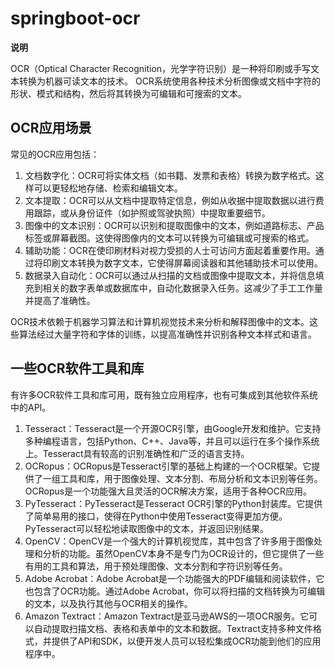 # springboot-ocr

**说明**

OCR（Optical Character Recognition，光学字符识别）是一种将印刷或手写文本转换为机器可读文本的技术。
OCR系统使用各种技术分析图像或文档中字符的形状、模式和结构，然后将其转换为可编辑和可搜索的文本。

## OCR应用场景

常见的OCR应用包括：

1. 文档数字化：OCR可将实体文档（如书籍、发票和表格）转换为数字格式。这样可以更轻松地存储、检索和编辑文本。
2. 文本提取：OCR可以从文档中提取特定信息，例如从收据中提取数据以进行费用跟踪，或从身份证件（如护照或驾驶执照）中提取重要细节。
3. 图像中的文本识别：OCR可以识别和提取图像中的文本，例如道路标志、产品标签或屏幕截图。这使得图像内的文本可以转换为可编辑或可搜索的格式。
4. 辅助功能：OCR在使印刷材料对视力受损的人士可访问方面起着重要作用。通过将印刷文本转换为数字文本，它使得屏幕阅读器和其他辅助技术可以使用。
5. 数据录入自动化：OCR可以通过从扫描的文档或图像中提取文本，并将信息填充到相关的数字表单或数据库中，自动化数据录入任务。这减少了手工工作量并提高了准确性。

OCR技术依赖于机器学习算法和计算机视觉技术来分析和解释图像中的文本。这些算法经过大量字符和字体的训练，以提高准确性并识别各种文本样式和语言。

## 一些OCR软件工具和库

有许多OCR软件工具和库可用，既有独立应用程序，也有可集成到其他软件系统中的API。

1. Tesseract：Tesseract是一个开源OCR引擎，由Google开发和维护。它支持多种编程语言，包括Python、C++、Java等，并且可以运行在多个操作系统上。Tesseract具有较高的识别准确性和广泛的语言支持。
2. OCRopus：OCRopus是Tesseract引擎的基础上构建的一个OCR框架。它提供了一组工具和库，用于图像处理、文本分割、布局分析和文本识别等任务。OCRopus是一个功能强大且灵活的OCR解决方案，适用于各种OCR应用。
3. PyTesseract：PyTesseract是Tesseract OCR引擎的Python封装库。它提供了简单易用的接口，使得在Python中使用Tesseract变得更加方便。PyTesseract可以轻松地读取图像中的文本，并返回识别结果。
4. OpenCV：OpenCV是一个强大的计算机视觉库，其中包含了许多用于图像处理和分析的功能。虽然OpenCV本身不是专门为OCR设计的，但它提供了一些有用的工具和算法，用于预处理图像、文本分割和字符识别等任务。
5. Adobe Acrobat：Adobe Acrobat是一个功能强大的PDF编辑和阅读软件，它也包含了OCR功能。通过Adobe Acrobat，你可以将扫描的文档转换为可编辑的文本，以及执行其他与OCR相关的操作。
6. Amazon Textract：Amazon Textract是亚马逊AWS的一项OCR服务。它可以自动提取扫描文档、表格和表单中的文本和数据。Textract支持多种文件格式，并提供了API和SDK，以便开发人员可以轻松集成OCR功能到他们的应用程序中。